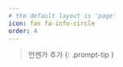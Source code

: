 ```yaml
---
# the default layout is 'page'
icon: fas fa-info-circle
order: 4
---
```


> 언젠가 추가
{: .prompt-tip }
